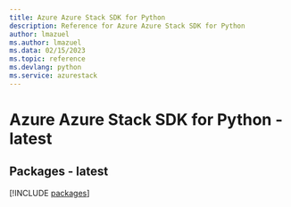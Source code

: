 ```yaml
---
title: Azure Azure Stack SDK for Python
description: Reference for Azure Azure Stack SDK for Python
author: lmazuel
ms.author: lmazuel
ms.data: 02/15/2023
ms.topic: reference
ms.devlang: python
ms.service: azurestack
---
```

# Azure Azure Stack SDK for Python - latest
## Packages - latest
[!INCLUDE [packages](azure-stack-index.md)]
